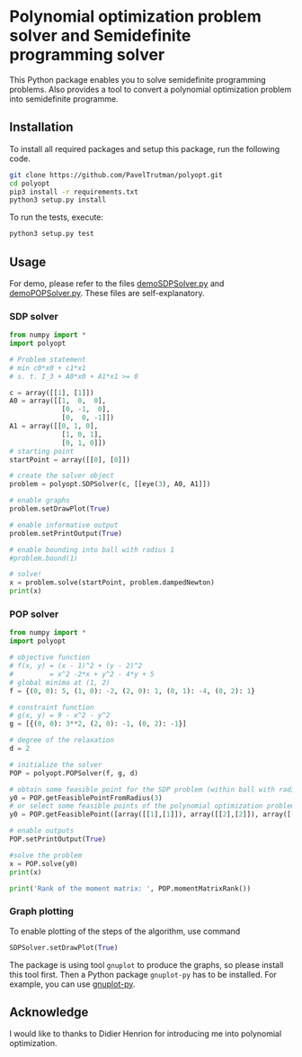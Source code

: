 # Polynomial optimization problem solver and Semidefinite programming solver

This Python package enables you to solve semidefinite programming problems. Also provides a tool to convert a polynomial optimization problem into semidefinite programme.

## Installation

To install all required packages and setup this package, run the following code.
```bash
git clone https://github.com/PavelTrutman/polyopt.git
cd polyopt
pip3 install -r requirements.txt
python3 setup.py install
```

To run the tests, execute:
```bash
python3 setup.py test
```

## Usage

For demo, please refer to the files [demoSDPSolver.py](https://github.com/PavelTrutman/polyopt/blob/master/demoSDPSolver.py) and [demoPOPSolver.py](https://github.com/PavelTrutman/polyopt/blob/master/demoPOPSolver.py). These files are self-explanatory.

### SDP solver

```python
from numpy import *
import polyopt

# Problem statement
# min c0*x0 + c1*x1
# s. t. I_3 + A0*x0 + A1*x1 >= 0

c = array([[1], [1]])
A0 = array([[1,  0,  0],
             [0, -1,  0],
             [0,  0, -1]])
A1 = array([[0, 1, 0],
             [1, 0, 1],
             [0, 1, 0]])
# starting point 
startPoint = array([[0], [0]])

# create the solver object
problem = polyopt.SDPSolver(c, [[eye(3), A0, A1]])

# enable graphs
problem.setDrawPlot(True)

# enable informative output
problem.setPrintOutput(True)

# enable bounding into ball with radius 1
#problem.bound(1)

# solve!
x = problem.solve(startPoint, problem.dampedNewton)
print(x) 
```

### POP solver

```python
from numpy import *
import polyopt

# objective function
# f(x, y) = (x - 1)^2 + (y - 2)^2
#         = x^2 -2*x + y^2 - 4*y + 5
# global minima at (1, 2)
f = {(0, 0): 5, (1, 0): -2, (2, 0): 1, (0, 1): -4, (0, 2): 1}

# constraint function
# g(x, y) = 9 - x^2 - y^2
g = [{(0, 0): 3**2, (2, 0): -1, (0, 2): -1}]

# degree of the relaxation
d = 2

# initialize the solver
POP = polyopt.POPSolver(f, g, d)

# obtain some feasible point for the SDP problem (within ball with radius 3)
y0 = POP.getFeasiblePointFromRadius(3)
# or select some feasible points of the polynomial optimization problem
y0 = POP.getFeasiblePoint([array([[1],[1]]), array([[2],[2]]), array([[-1], [-1]]), array([[-2], [1]]), array([[1], [2]]), array([[0], [2]])])

# enable outputs
POP.setPrintOutput(True)

#solve the problem
x = POP.solve(y0)
print(x)

print('Rank of the moment matrix: ', POP.momentMatrixRank())
```

### Graph plotting

To enable plotting of the steps of the algorithm, use command 
```python
SDPSolver.setDrawPlot(True)
```
The package is using tool `gnuplot` to produce the graphs, so please install this tool first. Then a Python package `gnuplot-py` has to be installed. For example, you can use [gnuplot-py](https://github.com/PavelTrutman/gnuplot.py-py3k).

## Acknowledge

I would like to thanks to Didier Henrion for introducing me into polynomial optimization.
